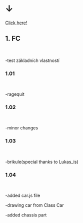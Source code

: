 <h1>↓</h1>
<a href="https://tade18.github.io/Rally_car_mechanic/">Click here!</a>
<h2>1. FC</h1><br>
   <p>-test základních vlastností</p>
<h3>1.01</h3><br>
   <p>-ragequit</p>
<h3>1.02</h3><br>
   <p>-minor changes</p>
<h3>1.03</h3><br>
   <p>-brikule(special thanks to Lukas_is)</p>
<h3>1.04</h3><br>
   <p>-added car.js file</p>
   <p>-drawing car from Class Car</p>
   <p>-added chassis part</p>
